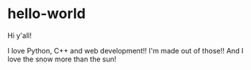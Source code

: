 # hello-world

Hi y'all!

I love Python, C++ and web development!! I'm made out of those!!
And I love the snow more than the sun!
